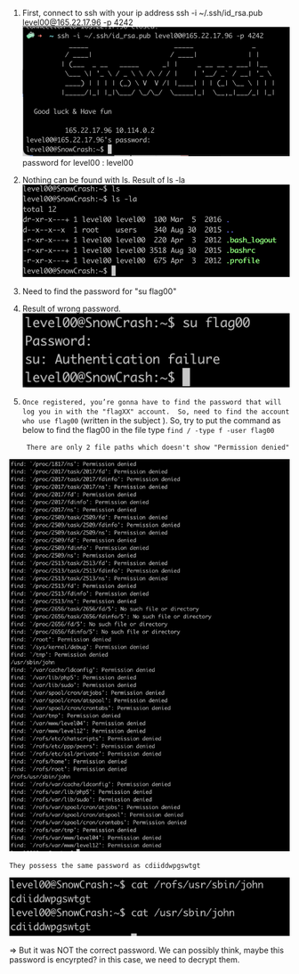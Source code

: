 1.  First, connect to ssh with your ip address
    ssh -i ~/.ssh/id_rsa.pub level00@165.22.17.96 -p 4242
    ![Alt text](image.png)password for level00 : level00

2.  Nothing can be found with ls.
    Result of ls -la
    ![Alt text](image-1.png)

3.  Need to find the password for "su flag00"

4.  Result of wrong password.
    ![Alt text](image-2.png)

5.  `Once registered, you’re gonna have to find the password that will log you in with
the "flagXX" account. 
So, need to find the account who use flag00` (written in the subject ).
    So, try to put the command as below to find the flag00 in the file type
    `find / -type f -user flag00`

         There are only 2 file paths which doesn't show "Permission denied"

![Alt text](image-3.png)

    They possess the same password as cdiiddwpgswtgt

![Alt text](image-4.png)

=> But it was NOT the correct password. We can possibly think, maybe this password is encyrpted? in this case, we need to decrypt them.
